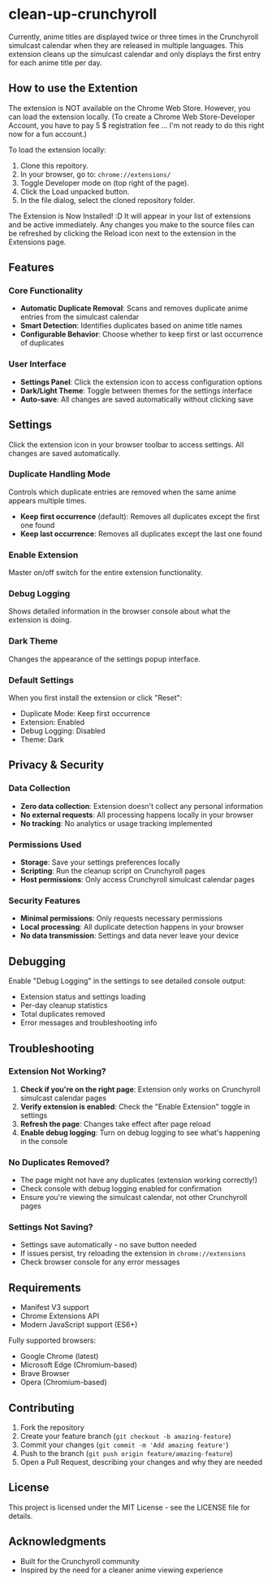 # clean-up-crunchyroll

Currently, anime titles are displayed twice or three times in the Crunchyroll simulcast calendar when they are released
in multiple languages. This extension cleans up the simulcast calendar and only displays the first entry for each anime
title per day.

## How to use the Extention

The extension is NOT available on the Chrome Web Store. However, you can load the extension locally.
(To create a Chrome Web Store-Developer Account, you have to pay 5 $ registration fee ... I'm not ready to do this right
now for a fun account.)

To load the extension locally:

1. Clone this repoitory.
2. In your browser, go to: `chrome://extensions/`
3. Toggle Developer mode on (top right of the page).
4. Click the Load unpacked button.
5. In the file dialog, select the cloned repository folder.

The Extension is Now Installed! :D
It will appear in your list of extensions and be active immediately.
Any changes you make to the source files can be refreshed by clicking the Reload icon next to the extension in the
Extensions page.

## Features

### Core Functionality

- **Automatic Duplicate Removal**: Scans and removes duplicate anime entries from the simulcast calendar
- **Smart Detection**: Identifies duplicates based on anime title names
- **Configurable Behavior**: Choose whether to keep first or last occurrence of duplicates

### User Interface

- **Settings Panel**: Click the extension icon to access configuration options
- **Dark/Light Theme**: Toggle between themes for the settings interface
- **Auto-save**: All changes are saved automatically without clicking save

## Settings

Click the extension icon in your browser toolbar to access settings. All changes are saved automatically.

### Duplicate Handling Mode

Controls which duplicate entries are removed when the same anime appears multiple times.

- **Keep first occurrence** (default): Removes all duplicates except the first one found
- **Keep last occurrence**: Removes all duplicates except the last one found

### Enable Extension

Master on/off switch for the entire extension functionality.

### Debug Logging

Shows detailed information in the browser console about what the extension is doing.

### Dark Theme

Changes the appearance of the settings popup interface.

### Default Settings

When you first install the extension or click "Reset":

- Duplicate Mode: Keep first occurrence
- Extension: Enabled
- Debug Logging: Disabled
- Theme: Dark

## Privacy & Security

### Data Collection

- **Zero data collection**: Extension doesn't collect any personal information
- **No external requests**: All processing happens locally in your browser
- **No tracking**: No analytics or usage tracking implemented

### Permissions Used

- **Storage**: Save your settings preferences locally
- **Scripting**: Run the cleanup script on Crunchyroll pages
- **Host permissions**: Only access Crunchyroll simulcast calendar pages

### Security Features

- **Minimal permissions**: Only requests necessary permissions
- **Local processing**: All duplicate detection happens in your browser
- **No data transmission**: Settings and data never leave your device

## Debugging

Enable "Debug Logging" in the settings to see detailed console output:

- Extension status and settings loading
- Per-day cleanup statistics
- Total duplicates removed
- Error messages and troubleshooting info

## Troubleshooting

### Extension Not Working?

1. **Check if you're on the right page**: Extension only works on Crunchyroll simulcast calendar pages
2. **Verify extension is enabled**: Check the "Enable Extension" toggle in settings
3. **Refresh the page**: Changes take effect after page reload
4. **Enable debug logging**: Turn on debug logging to see what's happening in the console

### No Duplicates Removed?

- The page might not have any duplicates (extension working correctly!)
- Check console with debug logging enabled for confirmation
- Ensure you're viewing the simulcast calendar, not other Crunchyroll pages

### Settings Not Saving?

- Settings save automatically - no save button needed
- If issues persist, try reloading the extension in `chrome://extensions`
- Check browser console for any error messages

## Requirements

- Manifest V3 support
- Chrome Extensions API
- Modern JavaScript support (ES6+)

Fully supported browsers:

- Google Chrome (latest)
- Microsoft Edge (Chromium-based)
- Brave Browser
- Opera (Chromium-based)

## Contributing

1. Fork the repository
2. Create your feature branch (`git checkout -b amazing-feature`)
3. Commit your changes (`git commit -m 'Add amazing feature'`)
4. Push to the branch (`git push origin feature/amazing-feature`)
5. Open a Pull Request, describing your changes and why they are needed

## License

This project is licensed under the MIT License - see the LICENSE file for details.

## Acknowledgments

- Built for the Crunchyroll community
- Inspired by the need for a cleaner anime viewing experience


